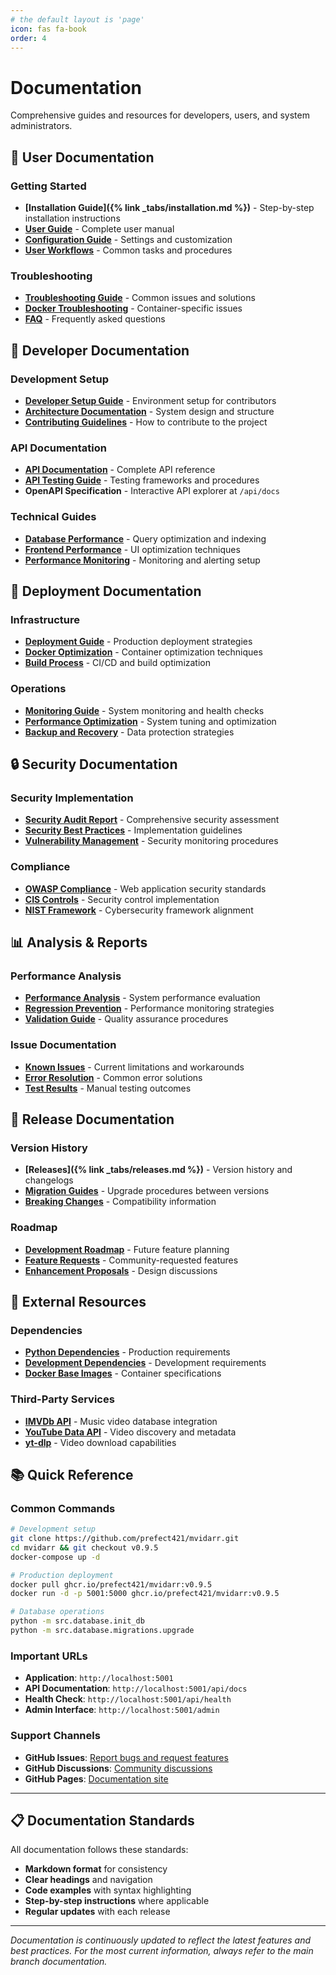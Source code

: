```yaml
---
# the default layout is 'page'
icon: fas fa-book
order: 4
---
```


# Documentation

Comprehensive guides and resources for developers, users, and system administrators.

## 📖 **User Documentation**

### **Getting Started**
- **[Installation Guide]({% link _tabs/installation.md %})** - Step-by-step installation instructions
- **[User Guide](https://github.com/prefect421/mvidarr/blob/main/docs/USER-GUIDE.md)** - Complete user manual
- **[Configuration Guide](https://github.com/prefect421/mvidarr/blob/main/docs/CONFIGURATION_GUIDE.md)** - Settings and customization
- **[User Workflows](https://github.com/prefect421/mvidarr/blob/main/docs/USER_WORKFLOWS.md)** - Common tasks and procedures

### **Troubleshooting**
- **[Troubleshooting Guide](https://github.com/prefect421/mvidarr/blob/main/docs/TROUBLESHOOTING.md)** - Common issues and solutions
- **[Docker Troubleshooting](https://github.com/prefect421/mvidarr/blob/main/docs/TROUBLESHOOTING_DOCKER.md)** - Container-specific issues
- **[FAQ](https://github.com/prefect421/mvidarr/issues?q=is%3Aissue+label%3Afaq)** - Frequently asked questions

## 🔧 **Developer Documentation**

### **Development Setup**
- **[Developer Setup Guide](https://github.com/prefect421/mvidarr/blob/main/docs/DEVELOPER_SETUP_GUIDE.md)** - Environment setup for contributors
- **[Architecture Documentation](https://github.com/prefect421/mvidarr/blob/main/docs/ARCHITECTURE.md)** - System design and structure
- **[Contributing Guidelines](https://github.com/prefect421/mvidarr/blob/main/CONTRIBUTING.md)** - How to contribute to the project

### **API Documentation**
- **[API Documentation](https://github.com/prefect421/mvidarr/blob/main/docs/API_DOCUMENTATION.md)** - Complete API reference
- **[API Testing Guide](https://github.com/prefect421/mvidarr/blob/main/docs/TESTING_GUIDE.md)** - Testing frameworks and procedures
- **OpenAPI Specification** - Interactive API explorer at `/api/docs`

### **Technical Guides**
- **[Database Performance](https://github.com/prefect421/mvidarr/blob/main/docs/DATABASE_PERFORMANCE_OPTIMIZATION.md)** - Query optimization and indexing
- **[Frontend Performance](https://github.com/prefect421/mvidarr/blob/main/docs/FRONTEND_PERFORMANCE_OPTIMIZATION.md)** - UI optimization techniques
- **[Performance Monitoring](https://github.com/prefect421/mvidarr/blob/main/docs/PERFORMANCE_MONITORING.md)** - Monitoring and alerting setup

## 🐳 **Deployment Documentation**

### **Infrastructure**
- **[Deployment Guide](https://github.com/prefect421/mvidarr/blob/main/docs/DEPLOYMENT_GUIDE.md)** - Production deployment strategies
- **[Docker Optimization](https://github.com/prefect421/mvidarr/blob/main/docs/DOCKER_OPTIMIZATION_GUIDE.md)** - Container optimization techniques
- **[Build Process](https://github.com/prefect421/mvidarr/blob/main/docs/BUILD_PROCESS.md)** - CI/CD and build optimization

### **Operations**
- **[Monitoring Guide](https://github.com/prefect421/mvidarr/blob/main/docs/MONITORING.md)** - System monitoring and health checks
- **[Performance Optimization](https://github.com/prefect421/mvidarr/blob/main/docs/PERFORMANCE_OPTIMIZATION.md)** - System tuning and optimization
- **[Backup and Recovery](https://github.com/prefect421/mvidarr/blob/main/docs/BACKUP_RECOVERY.md)** - Data protection strategies

## 🔒 **Security Documentation**

### **Security Implementation**
- **[Security Audit Report](https://github.com/prefect421/mvidarr/blob/main/SECURITY_AUDIT.md)** - Comprehensive security assessment
- **[Security Best Practices](https://github.com/prefect421/mvidarr/blob/main/docs/SECURITY_BEST_PRACTICES.md)** - Implementation guidelines
- **[Vulnerability Management](https://github.com/prefect421/mvidarr/blob/main/docs/VULNERABILITY_MANAGEMENT.md)** - Security monitoring procedures

### **Compliance**
- **[OWASP Compliance](https://github.com/prefect421/mvidarr/blob/main/docs/OWASP_COMPLIANCE.md)** - Web application security standards
- **[CIS Controls](https://github.com/prefect421/mvidarr/blob/main/docs/CIS_COMPLIANCE.md)** - Security control implementation
- **[NIST Framework](https://github.com/prefect421/mvidarr/blob/main/docs/NIST_COMPLIANCE.md)** - Cybersecurity framework alignment

## 📊 **Analysis & Reports**

### **Performance Analysis**
- **[Performance Analysis](https://github.com/prefect421/mvidarr/blob/main/docs/PERFORMANCE_OPTIMIZATION_ANALYSIS.md)** - System performance evaluation
- **[Regression Prevention](https://github.com/prefect421/mvidarr/blob/main/docs/PERFORMANCE_REGRESSION_PREVENTION.md)** - Performance monitoring strategies
- **[Validation Guide](https://github.com/prefect421/mvidarr/blob/main/docs/PHASE3_VALIDATION_GUIDE.md)** - Quality assurance procedures

### **Issue Documentation**
- **[Known Issues](https://github.com/prefect421/mvidarr/blob/main/docs/KNOWN_ISSUES.md)** - Current limitations and workarounds
- **[Error Resolution](https://github.com/prefect421/mvidarr/blob/main/error_resolution_plan.md)** - Common error solutions
- **[Test Results](https://github.com/prefect421/mvidarr/blob/main/test_results_manual.md)** - Manual testing outcomes

## 🚀 **Release Documentation**

### **Version History**
- **[Releases]({% link _tabs/releases.md %})** - Version history and changelogs
- **[Migration Guides](https://github.com/prefect421/mvidarr/tree/main/docs/migrations)** - Upgrade procedures between versions
- **[Breaking Changes](https://github.com/prefect421/mvidarr/blob/main/BREAKING_CHANGES.md)** - Compatibility information

### **Roadmap**
- **[Development Roadmap](https://github.com/users/prefect421/projects/1)** - Future feature planning
- **[Feature Requests](https://github.com/prefect421/mvidarr/issues?q=is%3Aissue+label%3A%22feature+request%22)** - Community-requested features
- **[Enhancement Proposals](https://github.com/prefect421/mvidarr/discussions)** - Design discussions

## 🔗 **External Resources**

### **Dependencies**
- **[Python Dependencies](https://github.com/prefect421/mvidarr/blob/main/requirements-prod.txt)** - Production requirements
- **[Development Dependencies](https://github.com/prefect421/mvidarr/blob/main/requirements-dev.txt)** - Development requirements
- **[Docker Base Images](https://github.com/prefect421/mvidarr/blob/main/Dockerfile.production)** - Container specifications

### **Third-Party Services**
- **[IMVDb API](https://imvdb.com/developers)** - Music video database integration
- **[YouTube Data API](https://developers.google.com/youtube/v3)** - Video discovery and metadata
- **[yt-dlp](https://github.com/yt-dlp/yt-dlp)** - Video download capabilities

## 📚 **Quick Reference**

### **Common Commands**
```bash
# Development setup
git clone https://github.com/prefect421/mvidarr.git
cd mvidarr && git checkout v0.9.5
docker-compose up -d

# Production deployment
docker pull ghcr.io/prefect421/mvidarr:v0.9.5
docker run -d -p 5001:5000 ghcr.io/prefect421/mvidarr:v0.9.5

# Database operations
python -m src.database.init_db
python -m src.database.migrations.upgrade
```

### **Important URLs**
- **Application**: `http://localhost:5001`
- **API Documentation**: `http://localhost:5001/api/docs`
- **Health Check**: `http://localhost:5001/api/health`
- **Admin Interface**: `http://localhost:5001/admin`

### **Support Channels**
- **GitHub Issues**: [Report bugs and request features](https://github.com/prefect421/mvidarr/issues)
- **GitHub Discussions**: [Community discussions](https://github.com/prefect421/mvidarr/discussions)
- **GitHub Pages**: [Documentation site](https://prefect421.github.io/mvidarr)

---

## 📋 **Documentation Standards**

All documentation follows these standards:
- **Markdown format** for consistency
- **Clear headings** and navigation
- **Code examples** with syntax highlighting  
- **Step-by-step instructions** where applicable
- **Regular updates** with each release

---

*Documentation is continuously updated to reflect the latest features and best practices. For the most current information, always refer to the main branch documentation.*